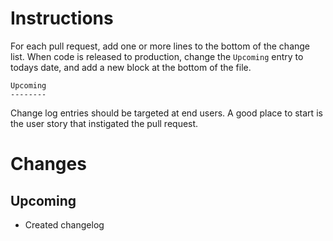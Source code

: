 Instructions
============
For each pull request, add one or more lines to the bottom of the change list. When
code is released to production, change the `Upcoming` entry to todays date, and add
a new block at the bottom of the file.

    Upcoming
    --------

Change log entries should be targeted at end users. A good place to start is the
user story that instigated the pull request.

Changes
=======

Upcoming
--------
* Created changelog
